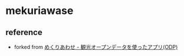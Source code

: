 # mekuriawase
 
## reference

- forked from [めくりあわせ - 観光オープンデータを使ったアプリ(ODP)](https://fukuno.jig.jp/2014/mekuriawaseodp)
